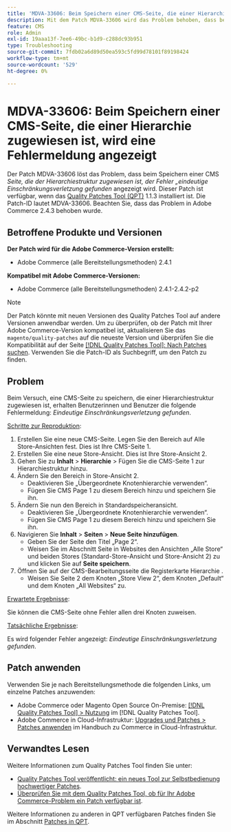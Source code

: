 ```yaml
---
title: 'MDVA-33606: Beim Speichern einer CMS-Seite, die einer Hierarchie zugewiesen ist, wird eine Fehlermeldung angezeigt'
description: Mit dem Patch MDVA-33606 wird das Problem behoben, dass beim Speichern einer CMS-Seite, die der Hierarchiestruktur zugewiesen ist, der Fehler *Eindeutige Einschränkungsverletzung gefunden* angezeigt wird. Dieser Patch ist verfügbar, wenn das [Quality Patches Tool (QPT)](https://experienceleague.adobe.com/de/docs/commerce-operations/tools/quality-patches-tool/quality-patches-tool-to-self-serve-quality-patches) 1.1.3 installiert ist. Die Patch-ID lautet MDVA-33606. Beachten Sie, dass das Problem in Adobe Commerce 2.4.3 behoben wurde.
feature: CMS
role: Admin
exl-id: 19aaa13f-7ee6-49bc-b1d9-c288dc93b951
type: Troubleshooting
source-git-commit: 7fdb02a6d89d50ea593c5fd99d78101f89198424
workflow-type: tm+mt
source-wordcount: '529'
ht-degree: 0%

---
```


# MDVA-33606: Beim Speichern einer CMS-Seite, die einer Hierarchie zugewiesen ist, wird eine Fehlermeldung angezeigt

Der Patch MDVA-33606 löst das Problem, dass beim Speichern einer CMS *Seite, die der Hierarchiestruktur zugewiesen ist, der Fehler „eindeutige Einschränkungsverletzung gefunden* angezeigt wird. Dieser Patch ist verfügbar, wenn das [Quality Patches Tool (QPT)](https://experienceleague.adobe.com/de/docs/commerce-operations/tools/quality-patches-tool/quality-patches-tool-to-self-serve-quality-patches) 1.1.3 installiert ist. Die Patch-ID lautet MDVA-33606. Beachten Sie, dass das Problem in Adobe Commerce 2.4.3 behoben wurde.

## Betroffene Produkte und Versionen

**Der Patch wird für die Adobe Commerce-Version erstellt:**

* Adobe Commerce (alle Bereitstellungsmethoden) 2.4.1

**Kompatibel mit Adobe Commerce-Versionen:**

* Adobe Commerce (alle Bereitstellungsmethoden) 2.4.1-2.4.2-p2

>[!NOTE]
>
>Der Patch könnte mit neuen Versionen des Quality Patches Tool auf andere Versionen anwendbar werden. Um zu überprüfen, ob der Patch mit Ihrer Adobe Commerce-Version kompatibel ist, aktualisieren Sie das `magento/quality-patches` auf die neueste Version und überprüfen Sie die Kompatibilität auf der Seite [[!DNL Quality Patches Tool]: Nach Patches suchen](https://experienceleague.adobe.com/de/docs/commerce-operations/tools/quality-patches-tool/quality-patches-tool-to-self-serve-quality-patches). Verwenden Sie die Patch-ID als Suchbegriff, um den Patch zu finden.

## Problem

Beim Versuch, eine CMS-Seite zu speichern, die einer Hierarchiestruktur zugewiesen ist, erhalten Benutzerinnen und Benutzer die folgende Fehlermeldung: *Eindeutige Einschränkungsverletzung gefunden*.

<u>Schritte zur Reproduktion</u>:

1. Erstellen Sie eine neue CMS-Seite. Legen Sie den Bereich auf Alle Store-Ansichten fest. Dies ist Ihre CMS-Seite 1.
1. Erstellen Sie eine neue Store-Ansicht. Dies ist Ihre Store-Ansicht 2.
1. Gehen Sie zu **Inhalt** > **Hierarchie** > Fügen Sie die CMS-Seite 1 zur Hierarchiestruktur hinzu.
1. Ändern Sie den Bereich in Store-Ansicht 2.
   * Deaktivieren Sie „Übergeordnete Knotenhierarchie verwenden“.
   * Fügen Sie CMS Page 1 zu diesem Bereich hinzu und speichern Sie ihn.
1. Ändern Sie nun den Bereich in Standardspeicheransicht.
   * Deaktivieren Sie „Übergeordnete Knotenhierarchie verwenden“.
   * Fügen Sie CMS Page 1 zu diesem Bereich hinzu und speichern Sie ihn.
1. Navigieren Sie **Inhalt** > **Seiten** > **Neue Seite hinzufügen**.
   * Geben Sie der Seite den Titel „Page 2“.
   * Weisen Sie im Abschnitt Seite in Websites den Ansichten „Alle Store“ und beiden Stores (Standard-Store-Ansicht und Store-Ansicht 2) zu und klicken Sie auf **Seite speichern**.
1. Öffnen Sie auf der CMS-Bearbeitungsseite die Registerkarte Hierarchie .
   * Weisen Sie Seite 2 dem Knoten „Store View 2“, dem Knoten „Default“ und dem Knoten „All Websites“ zu.

<u>Erwartete Ergebnisse</u>:

Sie können die CMS-Seite ohne Fehler allen drei Knoten zuweisen.

<u>Tatsächliche Ergebnisse</u>:

Es wird folgender Fehler angezeigt: *Eindeutige Einschränkungsverletzung gefunden*.

## Patch anwenden

Verwenden Sie je nach Bereitstellungsmethode die folgenden Links, um einzelne Patches anzuwenden:

* Adobe Commerce oder Magento Open Source On-Premise: [[!DNL Quality Patches Tool] > Nutzung](/help/tools/quality-patches-tool/usage.md) im [!DNL Quality Patches Tool].
* Adobe Commerce in Cloud-Infrastruktur: [Upgrades und Patches > Patches anwenden](https://experienceleague.adobe.com/docs/commerce-cloud-service/user-guide/develop/upgrade/apply-patches.html?lang=de) im Handbuch zu Commerce in Cloud-Infrastruktur.

## Verwandtes Lesen

Weitere Informationen zum Quality Patches Tool finden Sie unter:

* [Quality Patches Tool veröffentlicht: ein neues Tool zur Selbstbedienung hochwertiger Patches](https://experienceleague.adobe.com/de/docs/commerce-operations/tools/quality-patches-tool/quality-patches-tool-to-self-serve-quality-patches).
* [Überprüfen Sie mit dem Quality Patches Tool, ob für Ihr Adobe Commerce-Problem ein Patch verfügbar ist](/help/tools/quality-patches-tool/patches-available-in-qpt/check-patch-for-magento-issue-with-magento-quality-patches.md).

Weitere Informationen zu anderen in QPT verfügbaren Patches finden Sie im Abschnitt [Patches in QPT](https://support.magento.com/hc/en-us/sections/360010506631-Patches-available-in-MQP-tool-).
